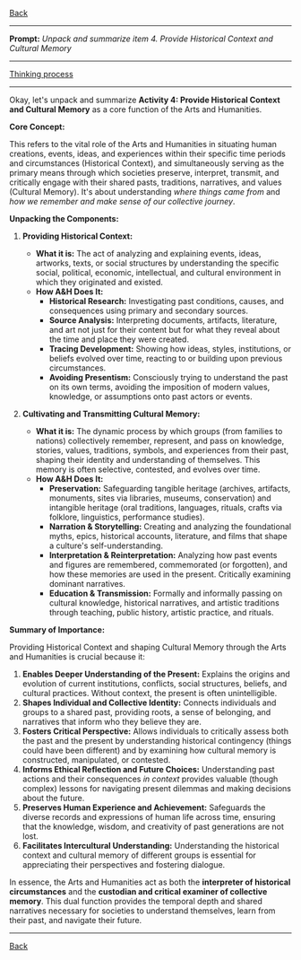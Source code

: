 [Back](../README.md)

---

**Prompt:** *Unpack and summarize item 4. Provide Historical Context and Cultural Memory*

---

[Thinking process](thoughts.md)

---

Okay, let's unpack and summarize **Activity 4: Provide Historical Context and Cultural Memory** as a core function of the Arts and Humanities.

**Core Concept:**

This refers to the vital role of the Arts and Humanities in situating human creations, events, ideas, and experiences within their specific time periods and circumstances (Historical Context), and simultaneously serving as the primary means through which societies preserve, interpret, transmit, and critically engage with their shared pasts, traditions, narratives, and values (Cultural Memory). It's about understanding *where things came from* and *how we remember and make sense of our collective journey*.

**Unpacking the Components:**

1.  **Providing Historical Context:**
    *   **What it is:** The act of analyzing and explaining events, ideas, artworks, texts, or social structures by understanding the specific social, political, economic, intellectual, and cultural environment in which they originated and existed.
    *   **How A&H Does It:**
        *   **Historical Research:** Investigating past conditions, causes, and consequences using primary and secondary sources.
        *   **Source Analysis:** Interpreting documents, artifacts, literature, and art not just for their content but for what they reveal about the time and place they were created.
        *   **Tracing Development:** Showing how ideas, styles, institutions, or beliefs evolved over time, reacting to or building upon previous circumstances.
        *   **Avoiding Presentism:** Consciously trying to understand the past on its own terms, avoiding the imposition of modern values, knowledge, or assumptions onto past actors or events.

2.  **Cultivating and Transmitting Cultural Memory:**
    *   **What it is:** The dynamic process by which groups (from families to nations) collectively remember, represent, and pass on knowledge, stories, values, traditions, symbols, and experiences from their past, shaping their identity and understanding of themselves. This memory is often selective, contested, and evolves over time.
    *   **How A&H Does It:**
        *   **Preservation:** Safeguarding tangible heritage (archives, artifacts, monuments, sites via libraries, museums, conservation) and intangible heritage (oral traditions, languages, rituals, crafts via folklore, linguistics, performance studies).
        *   **Narration & Storytelling:** Creating and analyzing the foundational myths, epics, historical accounts, literature, and films that shape a culture's self-understanding.
        *   **Interpretation & Reinterpretation:** Analyzing how past events and figures are remembered, commemorated (or forgotten), and how these memories are used in the present. Critically examining dominant narratives.
        *   **Education & Transmission:** Formally and informally passing on cultural knowledge, historical narratives, and artistic traditions through teaching, public history, artistic practice, and rituals.

**Summary of Importance:**

Providing Historical Context and shaping Cultural Memory through the Arts and Humanities is crucial because it:

1.  **Enables Deeper Understanding of the Present:** Explains the origins and evolution of current institutions, conflicts, social structures, beliefs, and cultural practices. Without context, the present is often unintelligible.
2.  **Shapes Individual and Collective Identity:** Connects individuals and groups to a shared past, providing roots, a sense of belonging, and narratives that inform who they believe they are.
3.  **Fosters Critical Perspective:** Allows individuals to critically assess both the past and the present by understanding historical contingency (things could have been different) and by examining how cultural memory is constructed, manipulated, or contested.
4.  **Informs Ethical Reflection and Future Choices:** Understanding past actions and their consequences *in context* provides valuable (though complex) lessons for navigating present dilemmas and making decisions about the future.
5.  **Preserves Human Experience and Achievement:** Safeguards the diverse records and expressions of human life across time, ensuring that the knowledge, wisdom, and creativity of past generations are not lost.
6.  **Facilitates Intercultural Understanding:** Understanding the historical context and cultural memory of different groups is essential for appreciating their perspectives and fostering dialogue.

In essence, the Arts and Humanities act as both the **interpreter of historical circumstances** and the **custodian and critical examiner of collective memory**. This dual function provides the temporal depth and shared narratives necessary for societies to understand themselves, learn from their past, and navigate their future.

---

[Back](../README.md)
